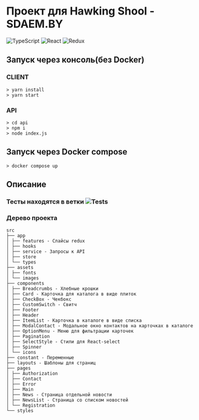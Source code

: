 # Проект для Hawking Shool - SDAEM.BY

![TypeScript](https://img.shields.io/badge/typescript-%23007ACC.svg?style=for-the-badge&logo=typescript&logoColor=white) ![React](https://img.shields.io/badge/react-%2320232a.svg?style=for-the-badge&logo=react&logoColor=%2361DAFB) ![Redux](https://img.shields.io/badge/redux-%23593d88.svg?style=for-the-badge&logo=redux&logoColor=white)

## Запуск через консоль(без Docker)

### CLIENT

```console
> yarn install
> yarn start
```

### API

```console
> cd api
> npm i
> node index.js
```

## Запуск через Docker compose

```console
> docker compose up
```

## Описание

### Тесты находятся в ветки ![Tests](https://github.com/Nikita-Kuzhl/sdaemby/tree/tests)

### Дерево проекта

```
src
├── app
│ ├── features - Слайсы redux
│ ├── hooks
│ ├── service - Запросы к API
│ ├── store
│ └── types
├── assets
│ ├── fonts
│ └── images
├── components
│ ├── Breadcrumbs - Хлебные крошки
│ ├── Card - Карточка для каталога в виде плиток
│ ├── CheckBox - Чекбокс
│ ├── CustomSwitch - Свитч
│ ├── Footer
│ ├── Header
│ ├── ItemList - Карточка в каталоге в виде списка
│ ├── ModalContact - Модальное окно контактов на карточках в каталоге
│ ├── OptionMenu - Меню для фильтрации карточек
│ ├── Pagination
│ ├── SelectStyle - Стили для React-select
│ ├── Spinner
│ └── icons
├── constant - Переменные
├── layouts - Шаблоны для страниц
├── pages
│ ├── Authorization
│ ├── Contact
│ ├── Error
│ ├── Main
│ ├── News - Страница отдельной новости
│ ├── NewsList - Страница со списком новостей
│ └── Registration
└── styles
```
